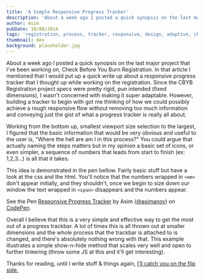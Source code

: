 ```yaml
---
title: 'A Simple Responsive Progress Tracker'
description: 'About a week ago I posted a quick synopsis on the last major project that I''ve been working on, Check Before You Burn Registration. In that article I mentioned that I would put up a quick write up about a responsive progress tracker that I thought up while working on the registration. Overall I believe that this is a very simple and effective way to get the most out of a progress trackbar.'
author: Asim
pubDate: 10/08/2014
tags: 'registration, process, tracker, responsive, design, adaptive, cbyb, front-end, css3'
thumbnail: dev
background: placeholder.jpg
---
```


About a week ago I posted a quick synopsis on the last major project that I've been working on, Check Before You Burn Registration. In that article I mentioned that I would put up a quick write up about a responsive progress tracker that I thought up while working on the registration. Since the CBYB Registration project specs were pretty rigid, pun intended (fixed dimensions), I wasn't concerned with making it super adaptable. However, building a tracker to begin with got me thinking of how we could possibly achieve a rough responsive flow without removing too much information and conveying just the gist of what a progress tracker is really all about.
 
Working from the bottom up, smallest viewport size selection to the largest, I figured that the basic information that would be very obvious and useful to the user is, "Where the hell are am I in this process?" You could argue that actually naming the steps matters but in my opinion a basic set of icons, or even simpler, a sequence of numbers that leads from start to finish (ex: 1,2,3...) is all that it takes.
 
This idea is demonstrated in the pen bellow. Fairly basic stuff but have a look at the css and the html. You'll notice that the numbers wrapped in `<em>` don't appear initially, and they shouldn't, once we begin to size down our window the text wrapped in `<span>` disappears and the numbers appear.  

<p data-height="400" data-theme-id="0" data-slug-hash="KlGbD" data-default-tab="result" data-user="asimanov" class='codepen'>See the Pen <a href='http://codepen.io/asimanov/pen/KlGbD/'>Responsive Progress Tracker</a> by Asim (<a href='http://codepen.io/asimanov'>@asimanov</a>) on <a href='http://codepen.io'>CodePen</a>.</p>
<script async src="//codepen.io/assets/embed/ei.js"></script>

Overall I believe that this is a very simple and effective way to get the most out of a progress trackbar. A lot of times this is all thrown out at smaller dimensions and the whole process that the trackbar is attached to is changed, and there's absolutely nothing wrong with that. This example illustrates a simple show-n-hide method that scales very well and open to further tinkering (throw some JS at this and it'll get interesting). 

Thanks for reading, until I write stuff &amp; things again, <a href="http://i.imgur.com/yjc1Ykq.gif" target="_blank">I'll catch you on the flip side.</a>
